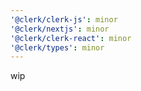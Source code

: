```yaml
---
'@clerk/clerk-js': minor
'@clerk/nextjs': minor
'@clerk/clerk-react': minor
'@clerk/types': minor
---
```


wip
